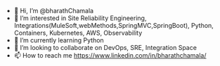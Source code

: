 - 👋 Hi, I’m @bharathChamala
- 👀 I’m interested in Site Reliability Engineering, Integrations(MuleSoft,webMethods,SpringMVC,SpringBoot), Python, Containers, Kubernetes, AWS, Observability
- 🌱 I’m currently learning Python
- 💞️ I’m looking to collaborate on DevOps, SRE, Integration Space
- 📫 How to reach me https://www.linkedin.com/in/bharathchamala/

<!---
bharathChamala/bharathChamala is a ✨ special ✨ repository because its `README.md` (this file) appears on your GitHub profile.
You can click the Preview link to take a look at your changes.
--->
